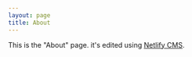 ```yaml
---
layout: page
title: About
---
```

This is the "About" page. it's edited using [Netlify CMS](https://www.netlifycms.org/).
